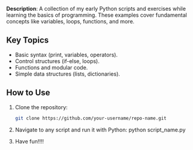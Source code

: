**Description**: A collection of my early Python scripts and exercises while learning the basics of programming. These examples cover fundamental concepts like variables, loops, functions, and more.  

## Key Topics  
- Basic syntax (print, variables, operators).  
- Control structures (if-else, loops).  
- Functions and modular code.  
- Simple data structures (lists, dictionaries).  

## How to Use  
1. Clone the repository:  
   ```bash  
   git clone https://github.com/your-username/repo-name.git

2. Navigate to any script and run it with Python:
    python script_name.py

3. Have fun!!!!
